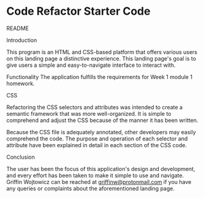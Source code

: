 
# Code Refactor Starter Code
README

Introduction

This program is an HTML and CSS-based platform that offers various users on this landing page a distinctive experience. This landing page's goal is to give users a simple and easy-to-navigate interface to interact with.

Functionality
The application fulfills the requirements for Week 1 module 1 homework.

CSS

Refactoring the CSS selectors and attributes was intended to create a semantic framework that was more well-organized. It is simple to comprehend and adjust the CSS because of the manner it has been written.

Because the CSS file is adequately annotated, other developers may easily comprehend the code. The purpose and operation of each selector and attribute have been explained in detail in each section of the CSS code.

Conclusion

The user has been the focus of this application's design and development, and every effort has been taken to make it simple to use and navigate. Griffin Wojtowicz can be reached at griffinw@protonmail.com if you have any queries or complaints about the aforementioned landing page.